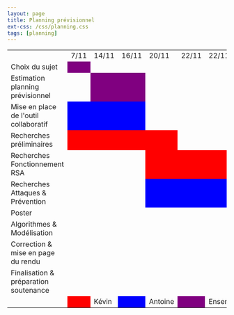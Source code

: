 ```yaml
---
layout: page
title: Planning prévisionnel
ext-css: /css/planning.css
tags: [planning]
---
```

<div class="nepasafficher">
<table class="planning">
<tr>
<td></td>
<td>7/11</td>
<td>14/11</td>
<td>16/11</td>
<td>20/11</td>
<td>22/11</td>
<td>22/11</td>
<td>28/11</td>
<td>4/12</td>
<td>5/12</td>
<td>13/12</td>
<td>18/12</td>
<td>7/01</td>
<td>9/01</td>
<td>14/01</td>
</tr>
<tr>
<td>Choix du sujet</td>
<td style="background-color:purple;"></td>
<td></td>
<td></td>
<td></td>
<td></td>
<td></td>
<td></td>
<td></td>
<td></td>
<td></td>
<td></td>
<td></td>
<td></td>
<td></td>
</tr>
<tr>
<td>Estimation planning prévisionnel</td>
<td></td>
<td style="background-color:purple;"></td>
<td style="background-color:purple;"></td>
<td></td>
<td></td>
<td></td>
<td></td>
<td></td>
<td></td>
<td></td>
<td></td>
<td></td>
<td></td>
<td></td>
</tr>
<tr>
<td>Mise en place de l'outil collaboratif</td>
<td style="background-color:blue;"></td>
<td style="background-color:blue;"></td>
<td style="background-color:blue;"></td>
<td></td>
<td></td>
<td></td>
<td></td>
<td></td>
<td></td>
<td></td>
<td></td>
<td></td>
<td></td>
<td></td>
</tr>
<tr>
<td>Recherches préliminaires</td>
<td style="background-color:red;"></td>
<td style="background-color:red;"></td>
<td style="background-color:red;"></td>
<td style="background-color:red;"></td>
<td></td>
<td></td>
<td></td>
<td></td>
<td></td>
<td></td>
<td></td>
<td></td>
<td></td>
<td></td>
</tr>
<tr>
<td>Recherches Fonctionnement RSA</td>
<td></td>
<td></td>
<td></td>
<td style="background-color:red;"></td>
<td style="background-color:red;"></td>
<td style="background-color:red;"></td>
<td style="background-color:red;"></td>
<td style="background-color:red;"></td>
<td style="background-color:red;"></td>
<td style="background-color:red;"></td>
<td></td>
<td></td>
<td></td>
<td></td>
</tr>
</tr>
<td>Recherches Attaques & Prévention</td>
<td></td>
<td></td>
<td></td>
<td style="background-color:blue;"></td>
<td style="background-color:blue;"></td>
<td style="background-color:blue;"></td>
<td style="background-color:blue;"></td>
<td style="background-color:blue;"></td>
<td style="background-color:blue;"></td>
<td></td>
<td></td>
<td></td>
<td></td>
<td></td>
</tr>
<tr>
<td>Poster</td>                                       
<td></td>                                              
<td></td>                                               
<td></td>                                                
<td></td>                                                 
<td></td>                                                  
<td></td>                                                   
<td></td>                                                    
<td></td>
<td></td>
<td style="background-color:blue;"></td>                       
<td style="background-color:blue;"></td>                    
<td></td>                                                   
<td></td> 
<td></td>
</tr>
<tr>
<td>Algorithmes & Modélisation</td>
<td></td>
<td></td>
<td></td>
<td></td>
<td></td>
<td></td>
<td></td>
<td></td>
<td></td>
<td></td>
<td style="background-color:red;"></td>
<td></td>
<td></td>
<td style="background-color:red;"></td>
</tr>
<tr>
<td>Correction & mise en page du rendu</td>
<td></td>
<td></td>
<td></td>
<td></td>
<td></td>
<td></td>
<td></td>
<td></td>
<td></td>
<td></td>
<td style="background-color:blue;"></td>
<td></td>
<td></td>
<td style="background-color:blue;"></td>
</tr>
<tr>
<td>Finalisation & préparation soutenance</td>
<td></td>
<td></td>
<td></td>
<td></td>
<td></td>
<td></td>
<td></td>
<td></td>
<td></td>
<td></td>
<td></td>
<td style="background-color:purple;"></td>
<td style="background-color:purple;"></td>
<td></td>
</tr>
<tr>
<td></td>
<td style="background-color:red;"></td>
<td>Kévin</td>
<td style="background-color:blue;"></td>
<td>Antoine</td>
<td style="background-color:purple;"></td>
<td>Ensemble</td>
<td></td>
<td></td>
<td></td>
<td></td>
<td></td>
<td></td>
<td></td>
<td></td>
</tr>
</table>
</div>
